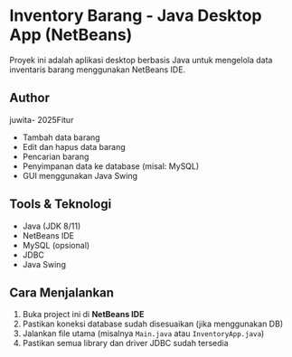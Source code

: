 # Inventory Barang - Java Desktop App (NetBeans)

Proyek ini adalah aplikasi desktop berbasis Java untuk mengelola data inventaris barang menggunakan NetBeans IDE.

## Author
juwita- 2025Fitur

- Tambah data barang
- Edit dan hapus data barang
- Pencarian barang
- Penyimpanan data ke database (misal: MySQL)
- GUI menggunakan Java Swing

## Tools & Teknologi

- Java (JDK 8/11)
- NetBeans IDE
- MySQL (opsional)
- JDBC
- Java Swing

## Cara Menjalankan

1. Buka project ini di **NetBeans IDE**
2. Pastikan koneksi database sudah disesuaikan (jika menggunakan DB)
3. Jalankan file utama (misalnya `Main.java` atau `InventoryApp.java`)
4. Pastikan semua library dan driver JDBC sudah tersedia



